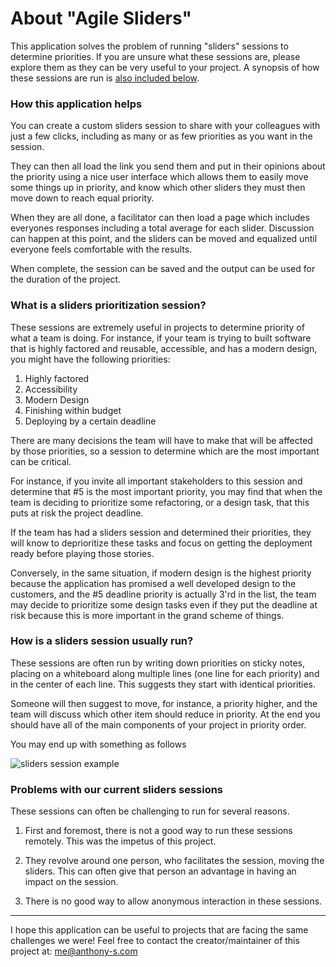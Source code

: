 # About "Agile Sliders"

This application solves the problem of running "sliders" sessions to determine priorities. If you are unsure what these sessions are, please explore them as they can be very useful to your project. A synopsis of how these sessions are run is [also included below](#what-is-sliders-session).

 ### How this application helps
 
 You can create a custom sliders session to share with your colleagues with just a few clicks, including as many or as few priorities as you want in the session.
 
 They can then all load the link you send them and put in their opinions about the priority using a nice user interface which allows them to easily move some things up in priority, and know which other sliders they must then move down to reach equal priority. 
 
 When they are all done, a facilitator can then load a page which includes everyones responses including a total average for each slider. Discussion can happen at this point, and the sliders can be moved and equalized until everyone feels comfortable with the results.
 
 When complete, the session can be saved and the output can be used for the duration of the project.
 
<a name="what-is-sliders-session"></a>
### What is a sliders prioritization session?

These sessions are extremely useful in projects to determine priority of what a team is doing. For instance, if your team is trying to built software that is highly factored and reusable, accessible, and has a modern design, you might have the following priorities:

1. Highly factored
2. Accessibility
3. Modern Design
4. Finishing within budget
5. Deploying by a certain deadline

There are many decisions the team will have to make that will be affected by those priorities, so a session to determine which are the most important can be critical.

For instance, if you invite all important stakeholders to this session and determine that #5 is the most important priority, you may find that when the team is deciding to prioritize some refactoring, or a design task, that this puts at risk the project deadline.

If the team has had a sliders session and determined their priorities, they will know to deprioritize these tasks and focus on getting the deployment ready before playing those stories.

Conversely, in the same situation, if modern design is the highest priority because the application has promised a well developed design to the customers, and the #5 deadline priority is actually 3'rd in the list, the team may decide to prioritize some design tasks even if they put the deadline at risk because this is more important in the grand scheme of things.

### How is a sliders session usually run?

These sessions are often run by writing down priorities on sticky notes, placing on a whiteboard along multiple lines (one line for each priority) and in the center of each line. This suggests they start with identical priorities.

Someone will then suggest to move, for instance, a priority higher, and the team will discuss which other item should reduce in priority. At the end you should have all of the main components of your project in priority order.

You may end up with something as follows

![sliders session example](https://d2mug8yhikhiqv.cloudfront.net/wp-content/uploads/2014/07/23164031/success-sliders-bright-600.png)

### Problems with our current sliders sessions

These sessions can often be challenging to run for several reasons.
 
1. First and foremost, there is not a good way to run these sessions remotely. This was the impetus of this project.
 
2. They revolve around one person, who facilitates the session, moving the sliders. This can often give that person an advantage in having an impact on the session.

3. There is no good way to allow anonymous interaction in these sessions.
 
 -------------------
 
 I hope this application can be useful to projects that are facing the same challenges we were! Feel free to contact the creator/maintainer of this project at: [me@anthony-s.com](mailto:me@anthony-s.com)